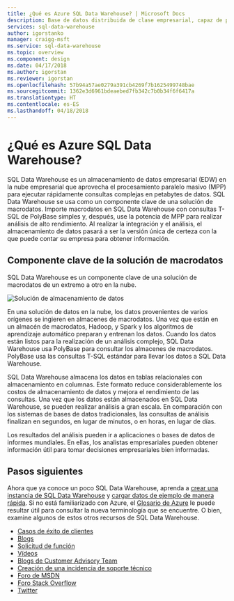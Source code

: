 ```yaml
---
title: ¿Qué es Azure SQL Data Warehouse? | Microsoft Docs
description: Base de datos distribuida de clase empresarial, capaz de procesar volúmenes de petabytes de datos relacionales y no relacionales. Es el primer almacenamiento de datos en la nube de la industria que aumenta, reduce y hace una pausa en segundos.
services: sql-data-warehouse
author: igorstanko
manager: craigg-msft
ms.service: sql-data-warehouse
ms.topic: overview
ms.component: design
ms.date: 04/17/2018
ms.author: igorstan
ms.reviewer: igorstan
ms.openlocfilehash: 57b94a57ae0279a391cb4269f7b1625499748bae
ms.sourcegitcommit: 1362e3d6961bdeaebed7fb342c7b0b34f6f6417a
ms.translationtype: HT
ms.contentlocale: es-ES
ms.lasthandoff: 04/18/2018
---
```

# <a name="what-is-azure-sql-data-warehouse"></a>¿Qué es Azure SQL Data Warehouse?

SQL Data Warehouse es un almacenamiento de datos empresarial (EDW) en la nube empresarial que aprovecha el procesamiento paralelo masivo (MPP) para ejecutar rápidamente consultas complejas en petabytes de datos. SQL Data Warehouse se usa como un componente clave de una solución de macrodatos. Importe macrodatos en SQL Data Warehouse con consultas T-SQL de PolyBase simples y, después, use la potencia de MPP para realizar análisis de alto rendimiento. Al realizar la integración y el análisis, el almacenamiento de datos pasará a ser la versión única de certeza con la que puede contar su empresa para obtener información.  


## <a name="key-component-of-big-data-solution"></a>Componente clave de la solución de macrodatos
SQL Data Warehouse es un componente clave de una solución de macrodatos de un extremo a otro en la nube.

![Solución de almacenamiento de datos](media/sql-data-warehouse-overview-what-is/data-warehouse-solution.png) 

En una solución de datos en la nube, los datos provenientes de varios orígenes se ingieren en almacenes de macrodatos. Una vez que están en un almacén de macrodatos, Hadoop, y Spark y los algoritmos de aprendizaje automático preparan y entrenan los datos. Cuando los datos están listos para la realización de un análisis complejo, SQL Data Warehouse usa PolyBase para consultar los almacenes de macrodatos. PolyBase usa las consultas T-SQL estándar para llevar los datos a SQL Data Warehouse.
 
SQL Data Warehouse almacena los datos en tablas relacionales con almacenamiento en columnas. Este formato reduce considerablemente los costos de almacenamiento de datos y mejora el rendimiento de las consultas. Una vez que los datos están almacenados en SQL Data Warehouse, se pueden realizar análisis a gran escala. En comparación con los sistemas de bases de datos tradicionales, las consultas de análisis finalizan en segundos, en lugar de minutos, o en horas, en lugar de días. 

Los resultados del análisis pueden ir a aplicaciones o bases de datos de informes mundiales. En ellas, los analistas empresariales pueden obtener información útil para tomar decisiones empresariales bien informadas.


## <a name="next-steps"></a>Pasos siguientes
Ahora que ya conoce un poco SQL Data Warehouse, aprenda a [crear una instancia de SQL Data Warehouse][create a SQL Data Warehouse] y [cargar datos de ejemplo de manera rápida][load sample data]. Si no está familiarizado con Azure, el [Glosario de Azure][Azure glossary] le puede resultar útil para consultar la nueva terminología que se encuentre. O bien, examine algunos de estos otros recursos de SQL Data Warehouse.  

* [Casos de éxito de clientes]
* [Blogs]
* [Solicitud de función]
* [Vídeos]
* [Blogs de Customer Advisory Team]
* [Creación de una incidencia de soporte técnico]
* [Foro de MSDN]
* [Foro Stack Overflow]
* [Twitter]

<!--Image references-->
[1]: ./media/sql-data-warehouse-overview-what-is/dwarchitecture.png

<!--Article references-->
[Creación de una incidencia de soporte técnico]: ./sql-data-warehouse-get-started-create-support-ticket.md
[load sample data]: ./sql-data-warehouse-load-sample-databases.md
[create a SQL Data Warehouse]: ./sql-data-warehouse-get-started-provision.md
[Migration documentation]: ./sql-data-warehouse-overview-migrate.md
[SQL Data Warehouse solution partners]: ./sql-data-warehouse-partner-business-intelligence.md
[Integrated tools overview]: ./sql-data-warehouse-overview-integrate.md
[Backup and restore overview]: ./sql-data-warehouse-restore-database-overview.md
[Azure glossary]: ../azure-glossary-cloud-terminology.md

<!--MSDN references-->

<!--Other Web references-->
[Casos de éxito de clientes]: https://azure.microsoft.com/case-studies/?service=sql-data-warehouse
[Blogs]: https://azure.microsoft.com/blog/tag/azure-sql-data-warehouse/
[Blogs de Customer Advisory Team]: https://blogs.msdn.microsoft.com/sqlcat/tag/sql-dw/
[Solicitud de función]: https://feedback.azure.com/forums/307516-sql-data-warehouse
[Foro de MSDN]: https://social.msdn.microsoft.com/Forums/azure/en-US/home?forum=AzureSQLDataWarehouse
[Foro Stack Overflow]: http://stackoverflow.com/questions/tagged/azure-sqldw
[Twitter]: https://twitter.com/hashtag/SQLDW
[Vídeos]: https://azure.microsoft.com/documentation/videos/index/?services=sql-data-warehouse
[SLA for SQL Data Warehouse]: https://azure.microsoft.com/en-us/support/legal/sla/sql-data-warehouse/v1_0/
[Volume Licensing]: http://www.microsoftvolumelicensing.com/DocumentSearch.aspx?Mode=3&DocumentTypeId=37
[Service Level Agreements]: https://azure.microsoft.com/en-us/support/legal/sla/

